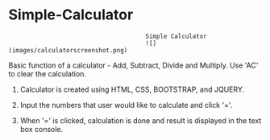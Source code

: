 # Simple-Calculator
                                          Simple Calculator
                                          ![](images/calculatorscreenshot.png)

Basic function of a calculator - Add, Subtract, Divide and Multiply. Use 'AC' to clear the calculation.

1. Calculator is created using HTML, CSS, BOOTSTRAP, and JQUERY.

2. Input the numbers that user would like to calculate and click '='.

3. When '=' is clicked, calculation is done and result is displayed in the text box console.


